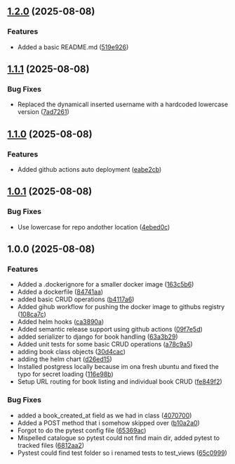 ## [1.2.0](https://github.com/LPavlovicCCT/capstone/compare/v1.1.1...v1.2.0) (2025-08-08)

### Features

* Added a basic README.md ([519e926](https://github.com/LPavlovicCCT/capstone/commit/519e9263202222b439a502d87ba2fd919c7440ac))

## [1.1.1](https://github.com/LPavlovicCCT/capstone/compare/v1.1.0...v1.1.1) (2025-08-08)

### Bug Fixes

* Replaced the dynamicall inserted username with a hardcoded lowercase version ([7ad7261](https://github.com/LPavlovicCCT/capstone/commit/7ad7261666319be6275edc32d45e559e18266a34))

## [1.1.0](https://github.com/LPavlovicCCT/capstone/compare/v1.0.1...v1.1.0) (2025-08-08)

### Features

* Added github actions auto deployment ([eabe2cb](https://github.com/LPavlovicCCT/capstone/commit/eabe2cb84c1a8de3da660656f9bff85c8c518a01))

## [1.0.1](https://github.com/LPavlovicCCT/capstone/compare/v1.0.0...v1.0.1) (2025-08-08)

### Bug Fixes

* Use lowercase for repo andother location ([4ebed0c](https://github.com/LPavlovicCCT/capstone/commit/4ebed0c7e0ba966432f67edccf417160f5ceb0f9))

## 1.0.0 (2025-08-08)

### Features

* Added a .dockerignore for a smaller docker image ([163c5b6](https://github.com/LPavlovicCCT/capstone/commit/163c5b6632aba25e72549fdf9bff5abf71e027d3))
* Added a dockerfile ([84741aa](https://github.com/LPavlovicCCT/capstone/commit/84741aadc185daae6f298825cf7ff2c91c05f580))
* added basic CRUD operations ([b4117a6](https://github.com/LPavlovicCCT/capstone/commit/b4117a6815240ceadc434513b9a84df9d7870cd2))
* Added gihub workflow for pushing the docker image to githubs registry ([108ca7c](https://github.com/LPavlovicCCT/capstone/commit/108ca7c92d52ce6f81179d560efe9dad49d3339f))
* Added helm hooks ([ca3890a](https://github.com/LPavlovicCCT/capstone/commit/ca3890aa10fd5a5d926251dce7b4bc2a32ea3790))
* Added semantic release support using github actions ([09f7e5d](https://github.com/LPavlovicCCT/capstone/commit/09f7e5d4b770406a4221f4627307fbd4362019df))
* added serializer to django for book handling ([63a3b29](https://github.com/LPavlovicCCT/capstone/commit/63a3b291ae68f03414cf1f9c709e0e82d7b515dd))
* Added unit tests for some basic CRUD operations ([a78c9a5](https://github.com/LPavlovicCCT/capstone/commit/a78c9a5f567fc6095359a3d0de83991d80e54eb7))
* adding book class objects ([30d4cac](https://github.com/LPavlovicCCT/capstone/commit/30d4cac0340753325f08c93a575b3b6ef4ae0633))
* adding the helm chart ([d26ed15](https://github.com/LPavlovicCCT/capstone/commit/d26ed15fd2caecc4e0037012a7cf21f2c067a456))
* Installed postgress locally because im ona  fresh ubuntu and fixed the typo for secret loading ([116e98b](https://github.com/LPavlovicCCT/capstone/commit/116e98ba057cea686912fc565273c867616bd4a7))
* Setup URL routing for book listing and individual book CRUD ([fe849f2](https://github.com/LPavlovicCCT/capstone/commit/fe849f297ecca7c1bacca47be3409a3db12f1cbc))

### Bug Fixes

* added a book_created_at field as we had in class ([4070700](https://github.com/LPavlovicCCT/capstone/commit/407070015c8a48dfb92407713372ad802a2cc0fc))
* Added a POST method that i somehow skipped over ([b10a2a0](https://github.com/LPavlovicCCT/capstone/commit/b10a2a0ff78de9080cbbeacf7c77696ef5eed5ac))
* Forgot to do the pytest config file ([65369ac](https://github.com/LPavlovicCCT/capstone/commit/65369ac276ba6c7c7e0e695f18b4c834a8329067))
* Mispelled catalogue so pytest could not find main dir, added pytest to tracked files ([6812aa2](https://github.com/LPavlovicCCT/capstone/commit/6812aa23cff307e29eabf23d4a19238903409997))
* Pystest could find test folder so i renamed tests to test_views ([65c0999](https://github.com/LPavlovicCCT/capstone/commit/65c0999ceec156c7e0cfaffeaf4285f2ff2aa5ba))

